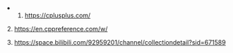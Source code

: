 
+ 1.  https://cplusplus.com/
    
2.  https://en.cppreference.com/w/
    
3.  https://space.bilibili.com/92959201/channel/collectiondetail?sid=671589